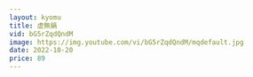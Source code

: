 ```yaml
---
layout: kyomu
title: 虚無鍋
vid: bG5rZqdQndM
image: https://img.youtube.com/vi/bG5rZqdQndM/mqdefault.jpg
date: 2022-10-20
price: 89
---
```

